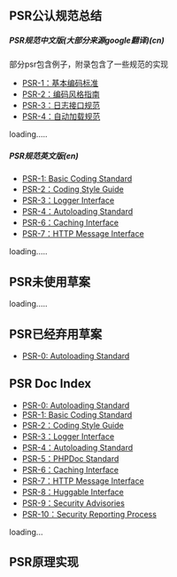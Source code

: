 ## PSR公认规范总结

##### PSR规范中文版(大部分来源google翻译)(cn)
部分psr包含例子，附录包含了一些规范的实现

- [PSR-1：基本编码标准](./psr-1/README.md)
- [PSR-2：编码风格指南](./psr-2/README.md)
- [PSR-3：日志接口规范](./psr-3/README.md)
- [PSR-4：自动加载规范](./psr-4/README.md)



loading.....

##### PSR规范英文版(en)

- [PSR-1: Basic Coding Standard](http://www.php-fig.org/psr/psr-1/)
- [PSR-2：Coding Style Guide](http://www.php-fig.org/psr/psr-2/)
- [PSR-3：Logger Interface](http://www.php-fig.org/psr/psr-3/)
- [PSR-4：Autoloading Standard](http://www.php-fig.org/psr/psr-4/)
- [PSR-6：Caching Interface](http://www.php-fig.org/psr/psr-6/)
- [PSR-7：HTTP Message Interface](http://www.php-fig.org/psr/psr-7/)

loading.....

## PSR未使用草案

loading.....


## PSR已经弃用草案

- [PSR-0: Autoloading Standard](http://www.php-fig.org/psr/psr-0/)


## PSR Doc Index

- [PSR-0: Autoloading Standard](http://www.php-fig.org/psr/psr-0/)
- [PSR-1: Basic Coding Standard](http://www.php-fig.org/psr/psr-1/)
- [PSR-2：Coding Style Guide](http://www.php-fig.org/psr/psr-2/)
- [PSR-3：Logger Interface](http://www.php-fig.org/psr/psr-3/)
- [PSR-4：Autoloading Standard](http://www.php-fig.org/psr/psr-4/)
- [PSR-5：PHPDoc Standard](http://www.php-fig.org/psr/psr-5/)
- [PSR-6：Caching Interface](http://www.php-fig.org/psr/psr-6/)
- [PSR-7：HTTP Message Interface](http://www.php-fig.org/psr/psr-7/)
- [PSR-8：Huggable Interface](http://www.php-fig.org/psr/psr-8/)
- [PSR-9：Security Advisories](http://www.php-fig.org/psr/psr-9/)
- [PSR-10：Security Reporting Process](http://www.php-fig.org/psr/psr-10/)

loading...


## PSR原理实现